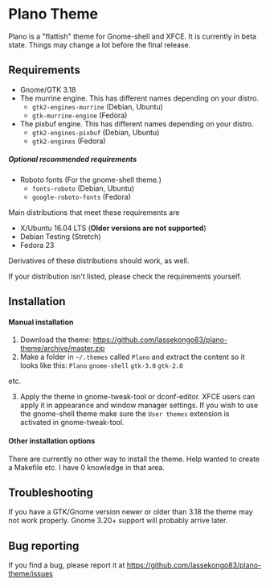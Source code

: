 # Plano Theme

Plano is a "flattish" theme for Gnome-shell and XFCE.
It is currently in beta state. Things may change a lot before the final release.

## Requirements

* Gnome/GTK 3.18
* The murrine engine. This has different names depending on your distro.
  * `gtk2-engines-murrine` (Debian, Ubuntu)
  * `gtk-murrine-engine` (Fedora)
* The pixbuf engine. This has different names depending on your distro.
  * `gtk2-engines-pixbuf` (Debian, Ubuntu)
  * `gtk2-engines` (Fedora)

##### Optional recommended requirements
* Roboto fonts (For the gnome-shell theme.)
  * `fonts-roboto` (Debian, Ubuntu)
  * `google-roboto-fonts` (Fedora)

Main distributions that meet these requirements are

* X/Ubuntu 16.04 LTS (**Older versions are not supported**)
* Debian Testing (Stretch)
* Fedora 23

Derivatives of these distributions should work, as well.

If your distribution isn't listed, please check the requirements yourself.

## Installation

#### Manual installation

1. Download the theme: https://github.com/lassekongo83/plano-theme/archive/master.zip
2. Make a folder in `~/.themes` called `Plano` and extract the content so it looks like this:
  `Plano`
    `gnome-shell`
    `gtk-3.0`
    `gtk-2.0`

etc.

3. Apply the theme in gnome-tweak-tool or dconf-editor. XFCE users can apply it in appearance and window manager settings. If you wish to use the gnome-shell theme make sure the `User themes` extension is activated in gnome-tweak-tool.

#### Other installation options

There are currently no other way to install the theme. Help wanted to create a Makefile etc. I have 0 knowledge in that area.

## Troubleshooting

If you have a GTK/Gnome version newer or older than 3.18 the theme may not work properly. Gnome 3.20+ support will probably arrive later.

## Bug reporting

If you find a bug, please report it at https://github.com/lassekongo83/plano-theme/issues
